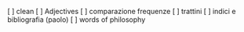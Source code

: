 [ ] clean
[ ] Adjectives
[ ] comparazione frequenze
[ ] trattini
[ ] indici e bibliografia (paolo)
[ ] words of philosophy